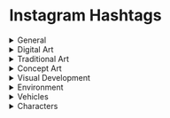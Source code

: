 # Instagram Hashtags

<details><summary>General</summary>

```
#1day1drawing #animationconceptart #art #art_promote #art_sharing #art_spotlight #artdailydose #artdiscover #arte #artfido #artgallery #artgallery_page #artgram #artist #artist_dailydose #artist_publicity #artist_sharing #artista #artistic #artistininstagram #artistlife #artistoninstagram #artists #artistsofinsta #artistsofinstagram #artistsonig #artistsoninsta #artistsoninstagram #artistunion #artlife #artlovers #artnerd #artoftheday #artoftheday #artofthedaypicture #artoninsta #artoninstagram #artpassion #arts #arts_gallery #arts_promote #artsanity #artshow #artspotlight #artstagram #artstation #artsy #artwork #artwork_daily #artworldly #contemporaryart #creative #creative_instaart #creative_instaarts #creativeinstaartists #dailydrawing #dailysketch #desenho #designer #dessin #deviantart #dibujo #dopeart #draw #drawdaily #draweveryday #drawing #drawingoftheday #drawings #draws #global_artist #graphic #graphic_art #graphicdesign #graphics #igartwork #illust #illustration #illustrator #illustratorsofinstagram #illustratorsoninstagram #ilustração #ilustracion #ilustración #instaart #instaartdaily #instaarte #instaartes #instaartesanato #instaartexplorer #instaartgallery #instaarthub #instaarthub #instaartis #instaartist #instaartist_ #instaartista #instaartistclub #instaartistcreations #instaartiste #instaartistic #instaartistic #instaartistico #instaartists #instaartistsgram #instaartlovers #instaartoftheday #instaartpics #instaartpop #instaarts #instaartsy #instaartwork #instaartworks #instaarty #instadraw #instadrawinging #instartwork #kunst #lines #myart #myartwork #mydigitalart #nofilter #painting #picture #proartists #scenery #share_paintings #sharingart #sketch #sketchaday #sketchbook #sketches #sketching #visual_enjoyment_gallery #visualart #zeichnen #zeichnung #イラスト #イラストグラム #イラストレーション #イラストレーター #イラスト好きな人と繋がりたい #お絵描き好きな人と繋がりたい #ドローイング #らくがき #描いてみた #描く #絵を描く #그림 #그림계정 #그림스타그램 #그림쟁이 #드로잉 #디자인 #미술 #아트 #일러스타그램 #일러스트 #일러스트레이션 #일러스트레이터 #圖畫 #插圖 #插畫 #画 #画家 #画画 #畫 #畫圖 #畫畫 #絵 #絵画 #繪 #落書
 ```

</details>

  

<details><summary>Digital Art</summary>

```
#digital #digitalart #digitalartdesign #digitalartdrawing #digitalarte #digitalartgallery #digitalartist #digitalartistoninstagram #digitalartistry #digitalartists #digitalartistsoninstagram #digitalartlook #digitalartninjas #digitalartoftheday #digitalartoninstagram #digitalartpainting #digitalarts #digitalarts_id #digitalartsociety #digitalartwork #digitalartworks #digitalartz #digitalconceptart #digitalillustration #digitalpainting #instadigitalart #デジ絵 #디지털페인팅 #電繪`
```

</details>

  

<details><summary>Traditional Art</summary>

>``

</details>

  

<details><summary>Concept Art</summary>

>`#concept #conceptart #conceptartdesign #conceptartist #conceptartists #conceptartistsoninstagram #conceptarts #conceptartwork #conceptartworld #conceptdesign #conceptual #conceptualart #gameconceptart #originalconceptart #videogameconceptart #컨셉아트 ` 

</details>

  

<details><summary>Visual Development</summary>
>`#stylizedart #visdev #visualdevelopment `

</details>

  

<details><summary>Environment</summary>

>`#environmentart #environmentconceptart #environmentdesign #exploration`

</details>

  

<details><summary>Vehicles</summary>
 
 >``

</details>

  

<details><summary>Characters</summary>

>``

</details>

  